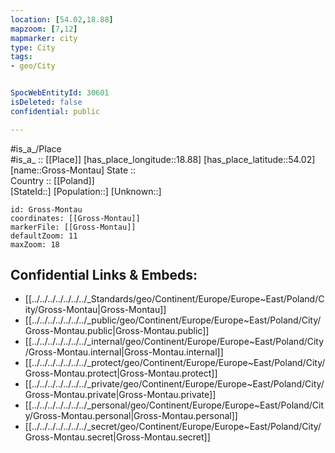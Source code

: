 ```yaml
---
location: [54.02,18.88] 
mapzoom: [7,12] 
mapmarker: city 
type: City
tags:
- geo/City


SpocWebEntityId: 30601
isDeleted: false
confidential: public

---
```

#is_a_/Place  
#is_a_ :: [[Place]] 
[has_place_longitude::18.88] 
[has_place_latitude::54.02] 
[name::Gross-Montau] 
State ::  
Country :: [[Poland]]  
[StateId::] 
[Population::] 
[Unknown::] 


```leaflet
id: Gross-Montau
coordinates: [[Gross-Montau]] 
markerFile: [[Gross-Montau]] 
defaultZoom: 11 
maxZoom: 18
```


## Confidential Links & Embeds: 
- [[../../../../../../../_Standards/geo/Continent/Europe/Europe~East/Poland/City/Gross-Montau|Gross-Montau]] 
- [[../../../../../../../_public/geo/Continent/Europe/Europe~East/Poland/City/Gross-Montau.public|Gross-Montau.public]] 
- [[../../../../../../../_internal/geo/Continent/Europe/Europe~East/Poland/City/Gross-Montau.internal|Gross-Montau.internal]] 
- [[../../../../../../../_protect/geo/Continent/Europe/Europe~East/Poland/City/Gross-Montau.protect|Gross-Montau.protect]] 
- [[../../../../../../../_private/geo/Continent/Europe/Europe~East/Poland/City/Gross-Montau.private|Gross-Montau.private]] 
- [[../../../../../../../_personal/geo/Continent/Europe/Europe~East/Poland/City/Gross-Montau.personal|Gross-Montau.personal]] 
- [[../../../../../../../_secret/geo/Continent/Europe/Europe~East/Poland/City/Gross-Montau.secret|Gross-Montau.secret]] 
